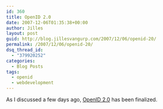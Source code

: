 ```yaml
---
id: 360
title: OpenID 2.0
date: 2007-12-06T01:35:38+00:00
author: Jilles
layout: post
guid: http://blog.jillesvangurp.com/2007/12/06/openid-20/
permalink: /2007/12/06/openid-20/
dsq_thread_id:
  - "379920252"
categories:
  - Blog Posts
tags:
  - openid
  - webdevelopment
---
```

As I discussed a few days ago, <a href="http://openid.net/2007/12/05/openid-2_0-final-ly/">OpenID 2.0</a> has been finalized.
